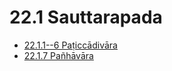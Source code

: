 

# 22.1 Sauttarapada

* [22.1.1--6 Paṭiccādivāra](22.1/22.1.1--6.md)
* [22.1.7 Pañhāvāra](22.1/22.1.7.md)



